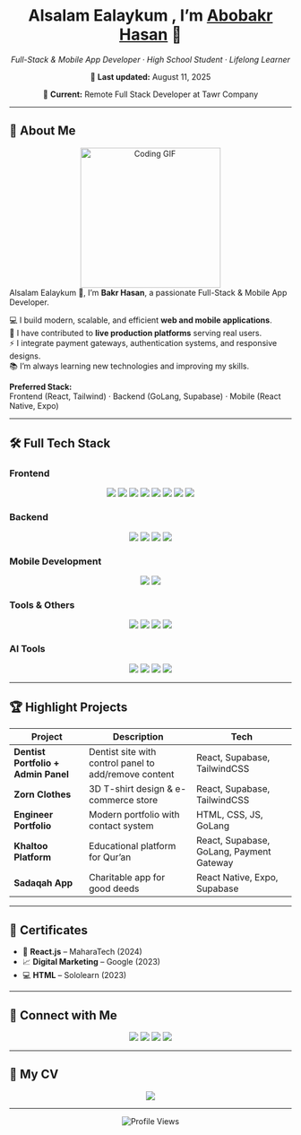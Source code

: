 <!-- ========================= -->
<!--      ABOBAKR’S README     -->
<!-- ========================= -->

<h1 align="center">Alsalam Ealaykum , I’m <a href="https://bakrhasan.netlify.app/">Abobakr Hasan</a> 👋</h1>
<p align="center"><em>Full-Stack & Mobile App Developer · High School Student · Lifelong Learner</em></p>
<p align="center">📅 <strong>Last updated:</strong> August 11, 2025</p>
<p align="center">💼 <strong>Current:</strong> Remote Full Stack Developer at Tawr Company</p>

---

## 🌟 About Me
<div align="center">
  <img src="https://i.postimg.cc/nL0jkpww/Photoroom.png" width="250" alt="Coding GIF"/>
</div>

<div align="left">
Alsalam Ealaykum 👋, I’m <strong>Bakr Hasan</strong>, a passionate Full-Stack & Mobile App Developer.  

💻 I build modern, scalable, and efficient **web and mobile applications**.  
🚀 I have contributed to **live production platforms** serving real users.  
⚡ I integrate payment gateways, authentication systems, and responsive designs.  
📚 I’m always learning new technologies and improving my skills.  

**Preferred Stack:**  
Frontend (React, Tailwind) · Backend (GoLang, Supabase) · Mobile (React Native, Expo)
</div>

---

## 🛠 Full Tech Stack

### **Frontend**
<p align="center">
  <img src="https://img.shields.io/badge/HTML5-E34F26?logo=html5&logoColor=white"/>
  <img src="https://img.shields.io/badge/CSS3-1572B6?logo=css3&logoColor=white"/>
  <img src="https://img.shields.io/badge/JavaScript-F7DF1E?logo=javascript&logoColor=black"/>
  <img src="https://img.shields.io/badge/React-61DAFB?logo=react&logoColor=black"/>
  <img src="https://img.shields.io/badge/TailwindCSS-38B2AC?logo=tailwind-css&logoColor=white"/>
  <img src="https://img.shields.io/badge/Bootstrap-7952B3?logo=bootstrap&logoColor=white"/>
  <img src="https://img.shields.io/badge/Sass-CC6699?logo=sass&logoColor=white"/>
  <img src="https://img.shields.io/badge/GSAP-88CE02?logo=greensock&logoColor=black"/>
</p>

### **Backend**
<p align="center">
  <img src="https://img.shields.io/badge/GoLang-00ADD8?logo=go&logoColor=white"/>
  <img src="https://img.shields.io/badge/Fiber-00ADD8?logo=go&logoColor=white"/>
  <img src="https://img.shields.io/badge/SQLite-003B57?logo=sqlite&logoColor=white"/>
  <img src="https://img.shields.io/badge/Supabase-3ECF8E?logo=supabase&logoColor=white"/>
</p>

### **Mobile Development**
<p align="center">
  <img src="https://img.shields.io/badge/React%20Native-61DAFB?logo=react&logoColor=black"/>
  <img src="https://img.shields.io/badge/Expo-000020?logo=expo&logoColor=white"/>
</p>

### **Tools & Others**
<p align="center">
  <img src="https://img.shields.io/badge/Git-F05032?logo=git&logoColor=white"/>
  <img src="https://img.shields.io/badge/GitHub-181717?logo=github&logoColor=white"/>
  <img src="https://img.shields.io/badge/Postman-FF6C37?logo=postman&logoColor=white"/>
  <img src="https://img.shields.io/badge/VS%20Code-007ACC?logo=visual-studio-code&logoColor=white"/>
</p>

### **AI Tools**
<p align="center">
  <img src="https://img.shields.io/badge/ChatGPT-00A67E?logo=openai&logoColor=white"/>
  <img src="https://img.shields.io/badge/Grok%20AI-FFD43B?logoColor=black"/>
  <img src="https://img.shields.io/badge/Lovable%20Dev-FF69B4?logoColor=white"/>
  <img src="https://img.shields.io/badge/Bolt%20New-FF4500?logoColor=white"/>
</p>

---

## 🏆 Highlight Projects
| Project | Description | Tech |
|---------|-------------|------|
| **Dentist Portfolio + Admin Panel** | Dentist site with control panel to add/remove content | React, Supabase, TailwindCSS |
| **Zorn Clothes** | 3D T-shirt design & e-commerce store | React, Supabase, TailwindCSS |
| **Engineer Portfolio** | Modern portfolio with contact system | HTML, CSS, JS, GoLang |
| **Khaltoo Platform** | Educational platform for Qur’an | React, Supabase, GoLang, Payment Gateway |
| **Sadaqah App** | Charitable app for good deeds | React Native, Expo, Supabase |

---

## 🎯 Certificates
- 🏅 **React.js** – MaharaTech (2024)  
- 📈 **Digital Marketing** – Google (2023)  
- 💻 **HTML** – Sololearn (2023)  

---

## 🤝 Connect with Me
<p align="center">
  <a href="https://bakrhasan.netlify.app/"><img src="https://img.shields.io/badge/Portfolio-000000?logo=vercel&logoColor=white"/></a>
  <a href="https://github.com/Abobakr505"><img src="https://img.shields.io/badge/GitHub-181717?logo=github&logoColor=white"/></a>
  <a href="mailto:abobakrhasan5335@gmail.com"><img src="https://img.shields.io/badge/Email-D14836?logo=gmail&logoColor=white"/></a>
  <a href="https://www.tiktok.com/@yasuruha"><img src="https://img.shields.io/badge/TikTok-000000?logo=tiktok&logoColor=white"/></a>
</p>

---
## 💼 My CV
<div align="center">
<a href="./Abobakr_Hasan_CV.pdf" target="_blank" download>
  <img src="https://img.shields.io/badge/Download%20My%20CV-D32F2F?style=for-the-badge&logo=googledocs&logoColor=white" />
</a>
<div align="center">


---

<p align="center">
  <img src="https://komarev.com/ghpvc/?username=Abobakr505&style=for-the-badge" alt="Profile Views"/>
</p>
